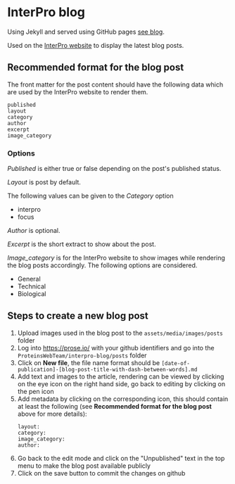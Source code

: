 InterPro blog
=============

Using Jekyll and served using GitHub pages
[see blog](https://ProteinsWebTeam.github.io/interpro-blog/).

Used on the [InterPro website](https://www.ebi.ac.uk/interpro/)
to display the latest blog posts.

## Recommended format for the blog post
The front matter for the post content should have the following data which are used by the InterPro website to render them.

```
published
layout
category
author
excerpt
image_category
```

### Options
_Published_ is either true or false depending on the post's published status.

_Layout_ is post by default.

The following values can be given to the _Category_ option  
* interpro
* focus

_Author_ is optional. 

_Excerpt_ is the short extract to show about the post.

_Image_category_ is for the InterPro website to show images while rendering the blog posts accordingly. The following options are considered.
* General
* Technical
* Biological

## Steps to create a new blog post

1. Upload images used in the blog post to the `assets/media/images/posts` folder
2. Log into https://prose.io/ with your github identifiers and go into the `ProteinsWebTeam/interpro-blog/posts` folder
3. Click on **New file**, the file name format should be `[date-of-publication]-[blog-post-title-with-dash-between-words].md`
4. Add text and images to the article, rendering can be viewed by clicking on the eye icon on the right hand side, go back to editing by clicking on the pen icon
5. Add metadata by clicking on the corresponding icon, this should contain at least the following (see **Recommended format for the blog post** above for more details):
	```
    layout:
    category:
    image_category:
    author:
    ```
6. Go back to the edit mode and click on the "Unpublished" text in the top menu to make the blog post available publicly
7. Click on the save button to commit the changes on github
